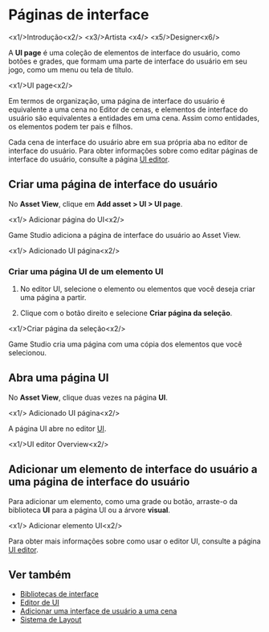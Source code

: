 # Páginas de interface

<x1\/>Introdução<x2\/>
<x3\/>Artista <x4\/>
<x5\/>Designer<x6\/>

A **UI page** é uma coleção de elementos de interface do usuário, como botões e grades, que formam uma parte de interface do usuário em seu jogo, como um menu ou tela de título.

<x1\/>UI page<x2\/>

Em termos de organização, uma página de interface do usuário é equivalente a uma cena no Editor de cenas, e elementos de interface do usuário são equivalentes a entidades em uma cena. Assim como entidades, os elementos podem ter pais e filhos.

Cada cena de interface do usuário abre em sua própria aba no editor de interface do usuário. Para obter informações sobre como editar páginas de interface do usuário, consulte a página [UI editor](ui-editor.md).

## Criar uma página de interface do usuário

No **Asset View**, clique em **Add asset > UI > UI page**.

<x1\/> Adicionar página do UI<x2\/>

Game Studio adiciona a página de interface do usuário ao Asset View.

<x1\/> Adicionado UI página<x2\/>

### Criar uma página UI de um elemento UI

1. No editor UI, selecione o elemento ou elementos que você deseja criar uma página a partir.

2. Clique com o botão direito e selecione **Criar página da seleção**.

<x1\/>Criar página da seleção<x2\/>

Game Studio cria uma página com uma cópia dos elementos que você selecionou.

## Abra uma página UI

No **Asset View**, clique duas vezes na página **UI**.

<x1\/> Adicionado UI página<x2\/>

A página UI abre no editor [UI](ui-editor.md).

<x1\/>UI editor Overview<x2\/>

## Adicionar um elemento de interface do usuário a uma página de interface do usuário

Para adicionar um elemento, como uma grade ou botão, arraste-o da biblioteca **UI** para a página UI ou a árvore **visual**.

<x1\/> Adicionar elemento UI<x2\/>

Para obter mais informações sobre como usar o editor UI, consulte a página [UI editor](ui-editor.md).

## Ver também

* [Bibliotecas de interface](ui-libraries.md)
* [Editor de UI](ui-editor.md)
* [Adicionar uma interface de usuário a uma cena](add-a-ui-to-a-scene.md)
* [Sistema de Layout](layout-system.md)